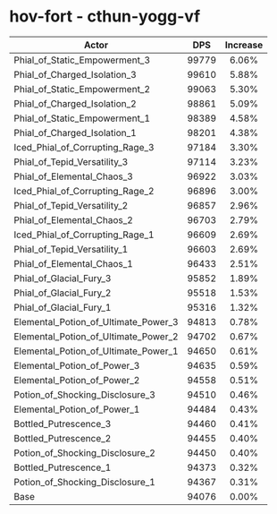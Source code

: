 # hov-fort - cthun-yogg-vf
| Actor | DPS | Increase |
|---|:---:|:---:|
|Phial_of_Static_Empowerment_3|99779|6.06%|
|Phial_of_Charged_Isolation_3|99610|5.88%|
|Phial_of_Static_Empowerment_2|99063|5.30%|
|Phial_of_Charged_Isolation_2|98861|5.09%|
|Phial_of_Static_Empowerment_1|98389|4.58%|
|Phial_of_Charged_Isolation_1|98201|4.38%|
|Iced_Phial_of_Corrupting_Rage_3|97184|3.30%|
|Phial_of_Tepid_Versatility_3|97114|3.23%|
|Phial_of_Elemental_Chaos_3|96922|3.03%|
|Iced_Phial_of_Corrupting_Rage_2|96896|3.00%|
|Phial_of_Tepid_Versatility_2|96857|2.96%|
|Phial_of_Elemental_Chaos_2|96703|2.79%|
|Iced_Phial_of_Corrupting_Rage_1|96609|2.69%|
|Phial_of_Tepid_Versatility_1|96603|2.69%|
|Phial_of_Elemental_Chaos_1|96433|2.51%|
|Phial_of_Glacial_Fury_3|95852|1.89%|
|Phial_of_Glacial_Fury_2|95518|1.53%|
|Phial_of_Glacial_Fury_1|95316|1.32%|
|Elemental_Potion_of_Ultimate_Power_3|94813|0.78%|
|Elemental_Potion_of_Ultimate_Power_2|94702|0.67%|
|Elemental_Potion_of_Ultimate_Power_1|94650|0.61%|
|Elemental_Potion_of_Power_3|94635|0.59%|
|Elemental_Potion_of_Power_2|94558|0.51%|
|Potion_of_Shocking_Disclosure_3|94510|0.46%|
|Elemental_Potion_of_Power_1|94484|0.43%|
|Bottled_Putrescence_3|94460|0.41%|
|Bottled_Putrescence_2|94455|0.40%|
|Potion_of_Shocking_Disclosure_2|94450|0.40%|
|Bottled_Putrescence_1|94373|0.32%|
|Potion_of_Shocking_Disclosure_1|94367|0.31%|
|Base|94076|0.00%|
